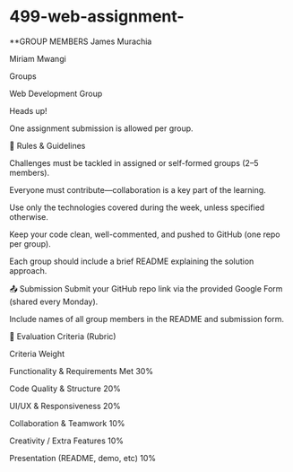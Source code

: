 # 499-web-assignment-

**GROUP MEMBERS
James Murachia

Miriam Mwangi


Groups

Web Development Group

Heads up!

One assignment submission is allowed per group.

📜 Rules & Guidelines

Challenges must be tackled in assigned or self-formed groups (2–5 members).

Everyone must contribute—collaboration is a key part of the learning.

Use only the technologies covered during the week, unless specified otherwise.

Keep your code clean, well-commented, and pushed to GitHub (one repo per group).

Each group should include a brief README explaining the solution approach.

📤 Submission
Submit your GitHub repo link via the provided Google Form (shared every Monday).

Include names of all group members in the README and submission form.

🧪 Evaluation Criteria (Rubric)

Criteria	Weight

Functionality & Requirements Met	30%

Code Quality & Structure	20%

UI/UX & Responsiveness	20%

Collaboration & Teamwork	10%

Creativity / Extra Features	10%

Presentation (README, demo, etc)	10%
